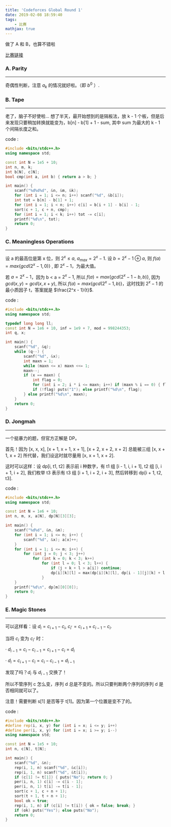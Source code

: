 ```yaml
---
title: 'Codeforces Global Round 1'
date: 2019-02-08 18:59:40
tags: 
    - 比赛
mathjax: true
---
```


做了 A 和 B，也算不错啦

[比赛链接](http://codeforces.com/contest/1110)

### A. Parity
-----

奇偶性判断，注意 $a_k$ 的情况就好啦。（即 $b^0$ ）.

### B. Tape
-----

老了，脑子不好使啦... 想了半天，最开始想到的是隔板法，放 k - 1 个板，但是后来发现只要稍加转换就能变为，b[n] - b[1] + 1 - sum, 其中 sum 为最大的 k - 1 个间隔长度之和。

code :
``` c++
#include <bits/stdc++.h>
using namespace std;

const int N = 1e5 + 10;
int n, m, k;
int b[N], c[N];
bool cmp(int a, int b) { return a > b; }

int main() {
    scanf("%d%d%d", &n, &m, &k);
    for (int i = 1; i <= n; i++) scanf("%d", &b[i]);
    int tot = b[n] - b[1] + 1;
    for (int i = 1; i < n; i++) c[i] = b[i + 1] - b[i] - 1;
    sort(c + 1, c + n, cmp);
    for (int i = 1; i < k; i++) tot -= c[i];
    printf("%d\n", tot);
    return 0;
}
```

### C. Meaningless Operations
-----

设 a 的最高位是第 x 位，则 $2^x \leq a$, $a_{max} = 2^x - 1$. 设 $b = 2^x - 1\oplus a$, 则 $f(a) = max\{gcd(2^x - 1, 0)\}$ , 即 $2^x - 1$，为最大值。

若 $a = 2^x - 1$，因为 b < a = $2 ^ x - 1$, 所以 $f(a) = max\{gcd(2^x - 1 - b, b)\}$, 因为 $gcd(x, y) = gcd(x, x + y)$, 所以 $f(a) = max\{gcd(2^x - 1, b)\}$，这时找到 $2^x - 1$ 的最小质因子 t，答案就是 $\frac{2^x - 1}{t}$.

code :
``` c++
#include <bits/stdc++.h>
using namespace std;

typedef long long ll;
const int N = 1e6 + 10, inf = 1e9 + 7, mod = 998244353;
int q, x;

int main() {
    scanf("%d", &q);
    while (q--) {
        scanf("%d", &x);
        int maxn = 1;
        while (maxn <= x) maxn <<= 1;
        maxn--;
        if (x == maxn) {
            int flag = 0;
            for (int i = 2; i * i <= maxn; i++) if (maxn % i == 0) { flag = maxn / i; break; }
            if (!flag) puts("1"); else printf("%d\n", flag);
        } else printf("%d\n", maxn);
    }
    return 0;
}
```

### D. Jongmah
-----

一个挺暴力的题，但官方正解是 DP。

首先！因为 [x, x, x], [x + 1, x + 1, x + 1], [x + 2, x + 2, x + 2] 总能被三组 [x, x + 1, x + 2] 所代替，我们设这时就尽量用 [x, x + 1, x + 2].

这时可以这样：设 dp[i, t1, t2] 表示前 i 种数字，有 t1 组 [i - 1, i, i + 1], t2 组 [i, i + 1, i + 2], 我们枚举 t3 表示有 t3 组 [i + 1, i + 2, i + 3], 然后转移到 dp[i + 1, t2, t3].

code :
``` c++
#include <bits/stdc++.h>
using namespace std;

const int N = 1e6 + 10;
int n, m, x, a[N], dp[N][3][3];

int main() {
    scanf("%d%d", &n, &m);
    for (int i = 1; i <= n; i++) {
        scanf("%d", &x); a[x]++;
    }
    for (int i = 1; i <= m; i++) {
        for (int j = 0; j < 3; j++)
            for (int k = 0; k < 3; k++)
                for (int l = 0; l < 3; l++) {
                    if (j + k + l > a[i]) continue;
                    dp[i][k][l] = max(dp[i][k][l], dp[i - 1][j][k] + l + (a[i] - j - k - l) / 3);
                }
    }
    printf("%d\n", dp[m][0][0]);
    return 0;
}
```

### E. Magic Stones
-----

可以这样看：设 $d_i = c_{i + 1} - c_i$, $c_i^, = c_{i + 1} + c_{i - 1} - c_{i}$.

当将 $c_i$ 变为 $c_i^,$ 时：

· $d_{i - 1} = c_i - c_{i - 1} = c_{i + 1} - c_i = d_i$

· $d_i = c_{i + 1} - c_i = c_i - c_{i - 1} = d_{i - 1}$

发现了吗？$d_i$ 与 $d_{i - 1}$ 交换了！

所以不管序列 c 怎么变，序列 d 总是不变的。所以只要判断两个序列的序列 d 是否相同就可以了。

注意！需要判断 s[1] 是否等于 t[1]。因为第一个位置是变不了的。

code :
``` c++
#include <bits/stdc++.h>
#define rep(i, x, y) for (int i = x; i <= y; i++)
#define per(i, x, y) for (int i = x; i >= y; i--)
using namespace std;

const int N = 1e5 + 10;
int n, c[N], t[N];

int main() {
    scanf("%d", &n);
    rep(i, 1, n) scanf("%d", &c[i]);
    rep(i, 1, n) scanf("%d", &t[i]);
    if (c[1] != t[1]) { puts("No"); return 0; }
    per(i, n, 1) c[i] -= c[i - 1];
    per(i, n, 1) t[i] -= t[i - 1];
    sort(c + 1, c + n + 1);
    sort(t + 1, t + n + 1);
    bool ok = true;
    rep(i, 1, n) if (c[i] != t[i]) { ok = false; break; }
    if (ok) puts("Yes"); else puts("No");
    return 0;
}
```
